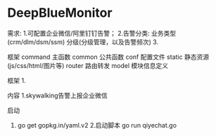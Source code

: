 # DeepBlueMonitor
需求:
1.可配置企业微信/阿里钉钉告警；
2.告警分类:  业务类型(crm/dlm/dsm/ssm)  分级(分级管理，以及告警频次)
3.

框架
command  主函数
common   公共函数
conf     配置文件
static   静态资源(js/css/html/图片等)
router   路由转发
model    模块信息定义


框架
1.

内容
1.skywalking告警上报企业微信




启动
1. go get gopkg.in/yaml.v2
2.启动脚本  go run qiyechat.go